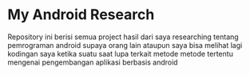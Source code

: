 # My Android Research
Repository ini berisi semua project hasil dari saya researching tentang pemrograman android supaya orang lain ataupun saya bisa melihat lagi kodingan saya ketika suatu saat lupa terkait metode metode tertentu mengenai pengembangan aplikasi berbasis android
